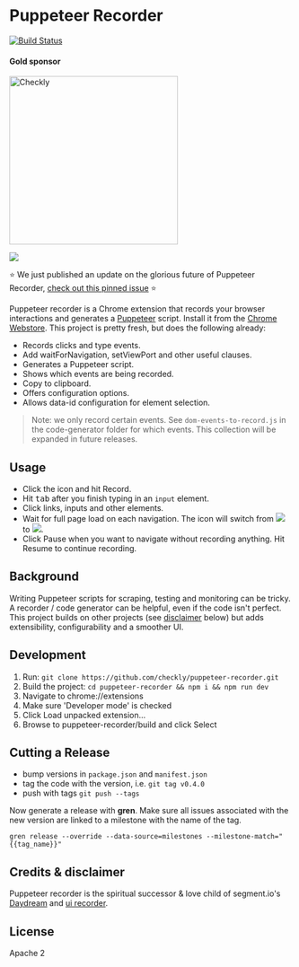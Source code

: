 
# Puppeteer Recorder

[![Build Status](https://travis-ci.org/checkly/puppeteer-recorder.svg?branch=develop)](https://travis-ci.org/checkly/puppeteer-recorder)

#### Gold sponsor
[<img src="chrome-store/checkly-logo.png?raw=true" alt="Checkly" width="300">](https://checklyhq.com?utm_source=github&utm_medium=sponsor-logo-github&utm_campaign=puppeteer-recorder)

![](src/images/recorder.png)

⭐️ We just published an update on the glorious future of Puppeteer Recorder, [check out this pinned issue](https://github.com/checkly/puppeteer-recorder/issues/83) ⭐️ 

Puppeteer recorder is a Chrome extension that records your browser interactions and generates a
[Puppeteer](https://github.com/GoogleChrome/puppeteer) script. Install it from the [Chrome Webstore](https://chrome.google.com/webstore/detail/puppeteer-recorder/djeegiggegleadkkbgopoonhjimgehda).
This project is pretty fresh, but does the following already:

- Records clicks and type events.
- Add waitForNavigation, setViewPort and other useful clauses.
- Generates a Puppeteer script.
- Shows which events are being recorded.
- Copy to clipboard.
- Offers configuration options.
- Allows data-id configuration for element selection.

> Note: we only record certain events. See `dom-events-to-record.js` in the code-generator folder for which events. This collection will be expanded in future releases.

## Usage

- Click the icon and hit Record.
- Hit <kbd>tab</kbd> after you finish typing in an `input` element.
- Click links, inputs and other elements.
- Wait for full page load on each navigation. The icon will switch from ![](src/images/icon_rec.png) to ![](src/images/icon_wait.png).
- Click Pause when you want to navigate without recording anything. Hit Resume to continue recording.
## Background

Writing Puppeteer scripts for scraping, testing and monitoring can be tricky. A recorder / code generator can be helpful,
even if the code isn't perfect. This project builds on other projects (see [disclaimer](#user-content-credits--disclaimer)
below) but adds extensibility, configurability and a smoother UI.

## Development

1. Run: `git clone https://github.com/checkly/puppeteer-recorder.git`
2. Build the project: `cd puppeteer-recorder && npm i && npm run dev`
2. Navigate to chrome://extensions
3. Make sure 'Developer mode' is checked
4. Click Load unpacked extension...
5. Browse to puppeteer-recorder/build and click Select

## Cutting a Release

- bump versions in `package.json` and `manifest.json`
- tag the code with the version, i.e. `git tag v0.4.0`
- push with tags `git push --tags`

Now generate a release with **gren**. Make sure all issues associated with the new version are linked to a milestone
with the name of the tag.

```
gren release --override --data-source=milestones --milestone-match="{{tag_name}}"
```

## Credits & disclaimer

Puppeteer recorder is the spiritual successor & love child of segment.io's
[Daydream](https://github.com/segmentio/daydream) and [ui recorder](https://github.com/yguan/ui-recorder).

## License
Apache 2
